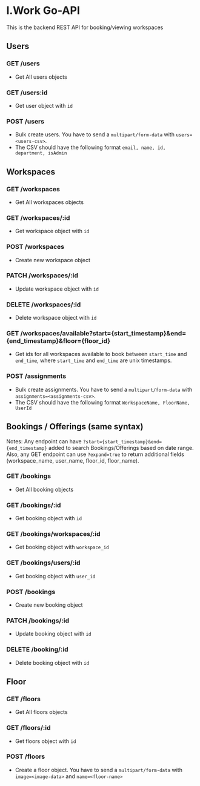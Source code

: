 # I.Work Go-API
This is the backend REST API for booking/viewing workspaces

## Users
### GET /users  
- Get All users objects  

### GET /users:id  
- Get user object with `id`  
  
### POST /users
- Bulk create users. You have to send a `multipart/form-data` with `users=<users-csv>`. 
- The CSV should have the following format `email, name, id, department, isAdmin` 

## Workspaces
### GET /workspaces
- Get All workspaces objects

### GET /workspaces/:id
- Get workspace object with `id`

### POST /workspaces
- Create new workspace object

### PATCH /workspaces/:id
- Update workspace object with `id`

### DELETE /workspaces/:id
- Delete workspace object with `id`

### GET /workspaces/available?start={start_timestamp}&end={end_timestamp}&floor={floor_id}
- Get ids for all workspaces available to book between `start_time` and `end_time`, where `start_time` and `end_time` are unix timestamps.

### POST /assignments
- Bulk create assignments. You have to send a `multipart/form-data` with `assignments=<assignments-csv>`. 
- The CSV should have the following format `WorkspaceName, FloorName, UserId` 

## Bookings / Offerings (same syntax)
Notes: Any endpoint can have `?start={start_timestamp}&end={end_timestamp}` added to search Bookings/Offerings based on date range. Also, any GET endpoint can use `?expand=true` to return additional fields (workspace_name, user_name, floor_id, floor_name).  
### GET /bookings
- Get All booking objects

### GET /bookings/:id
- Get booking object with `id`

### GET /bookings/workspaces/:id
- Get booking object with `workspace_id`

### GET /bookings/users/:id
- Get booking object with `user_id`

### POST /bookings
- Create new booking object

### PATCH /bookings/:id
- Update booking object with `id`

### DELETE /booking/:id
- Delete booking object with `id`

## Floor
### GET /floors
- Get All floors objects

### GET /floors/:id
- Get floors object with `id`

### POST /floors
- Create a floor object. You have to send a `multipart/form-data` with `image=<image-data>` and `name=<floor-name>`
